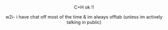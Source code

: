 <p align="center">C+H ok !!
<p align="center">w2i- i have chat off most of the time & im always offtab (unless im actively talking in public)
